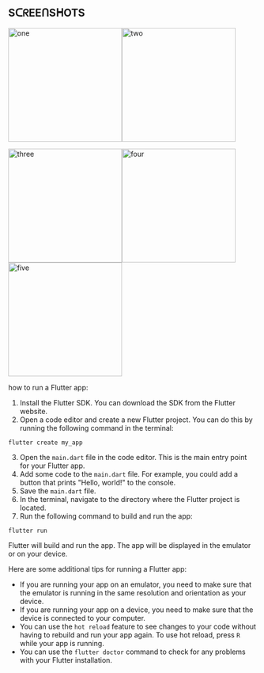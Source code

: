 

## SᑕᖇEEᑎSᕼOTS


<img width="230" alt="one" src="https://github.com/gamalahmed3265/ecommerc-app/assets/75225936/655b7800-25c3-4cc6-bde7-dcfab6c3b9c5"><img width="230" alt="two" src="https://github.com/gamalahmed3265/ecommerc-app/assets/75225936/4a112d51-ea46-42e2-b76f-e9d067de9e5b">

<img width="230" alt="three" src="https://github.com/gamalahmed3265/ecommerc-app/assets/75225936/71de4e4e-4f35-42ad-8ddc-b8c204acf368"><img width="230" alt="four" src="https://github.com/gamalahmed3265/ecommerc-app/assets/75225936/59860bfd-518a-4f66-97ec-bc187f47a2d3">
<img width="230" alt="five" src="https://github.com/gamalahmed3265/ecommerc-app/assets/75225936/43b37c66-9937-496a-8697-9a5d445f0dd6">

how to run a Flutter app:

1. Install the Flutter SDK. You can download the SDK from the Flutter website.
2. Open a code editor and create a new Flutter project. You can do this by running the following command in the terminal:

```
flutter create my_app
```

3. Open the `main.dart` file in the code editor. This is the main entry point for your Flutter app.
4. Add some code to the `main.dart` file. For example, you could add a button that prints "Hello, world!" to the console.
5. Save the `main.dart` file.
6. In the terminal, navigate to the directory where the Flutter project is located.
7. Run the following command to build and run the app:

```
flutter run
```

Flutter will build and run the app. The app will be displayed in the emulator or on your device.

Here are some additional tips for running a Flutter app:

* If you are running your app on an emulator, you need to make sure that the emulator is running in the same resolution and orientation as your device.
* If you are running your app on a device, you need to make sure that the device is connected to your computer.
* You can use the `hot reload` feature to see changes to your code without having to rebuild and run your app again. To use hot reload, press `R` while your app is running.
* You can use the `flutter doctor` command to check for any problems with your Flutter installation.
